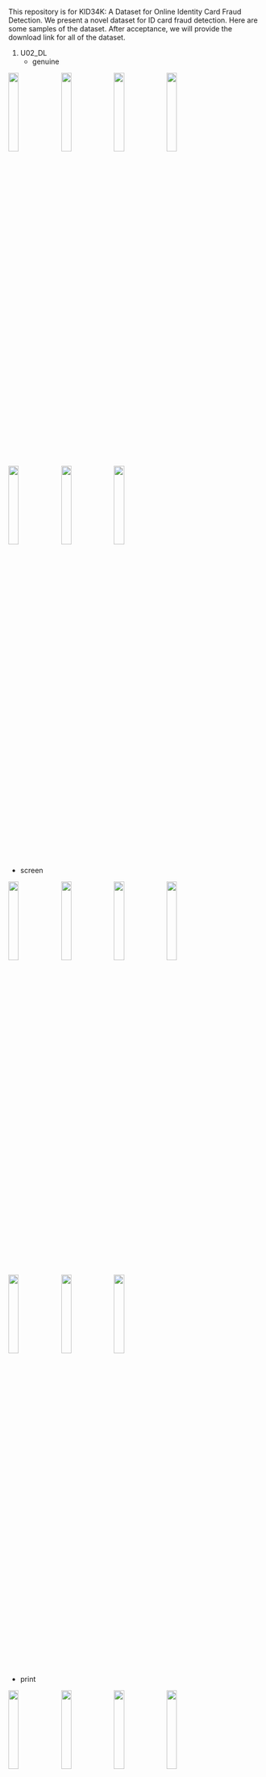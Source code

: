 This repository is for KID34K: A Dataset for Online Identity Card Fraud Detection.
We present a novel dataset for ID card fraud detection.
Here are some samples of the dataset. 
After acceptance, we will provide the download link for all of the dataset.

1. U02_DL
   - genuine

<img src="https://github.com/DASH-Lab/idcard_fraud_detection/assets/79193743/fe8df053-6827-4592-a72f-b9561bdabd56" width=20% height = 20%>
<img src="https://github.com/DASH-Lab/idcard_fraud_detection/assets/79193743/16872bab-ba73-4a7d-aa05-b139a9542c58" width=20% height = 20%>
<img src="https://github.com/DASH-Lab/idcard_fraud_detection/assets/79193743/bd715665-439e-4347-96fa-0827e6860ec4" width=20% height = 20%>
<img src="https://github.com/DASH-Lab/idcard_fraud_detection/assets/79193743/d47add44-70c3-46ef-b575-acbbac9159d2" width=20% height = 20%>
<img src="https://github.com/DASH-Lab/idcard_fraud_detection/assets/79193743/83b3c495-56b4-4e48-b9dd-3ef8733dbb46" width=20% height = 20%>
<img src="https://github.com/DASH-Lab/idcard_fraud_detection/assets/79193743/dbedca3b-3c28-4ddc-aede-b238ca0b1b69" width=20% height = 20%>
<img src="https://github.com/DASH-Lab/idcard_fraud_detection/assets/79193743/a105ac1d-b727-4889-adb1-f00a5cb11f57" width=20% height = 20%>

   - screen
<img src="https://github.com/DASH-Lab/idcard_fraud_detection/assets/79193743/fbec2fd1-f0f6-48be-aabb-aa17ad7d2d20" width=20% height = 20%>
<img src="https://github.com/DASH-Lab/idcard_fraud_detection/assets/79193743/7ade96ed-5bb8-41fc-8a54-2f73b4ac071c" width=20% height = 20%>
<img src="https://github.com/DASH-Lab/idcard_fraud_detection/assets/79193743/e466a539-2df4-4075-8a87-d2423070cb13" width=20% height = 20%>
<img src="https://github.com/DASH-Lab/idcard_fraud_detection/assets/79193743/3faf654d-b12b-47de-b56a-d05e72ac4c8c" width=20% height = 20%>
<img src="https://github.com/DASH-Lab/idcard_fraud_detection/assets/79193743/5f52de45-1188-4253-afde-e3c852d37aca" width=20% height = 20%>
<img src="https://github.com/DASH-Lab/idcard_fraud_detection/assets/79193743/a0dbecf0-29b2-41cb-879b-32498f0a7c43" width=20% height = 20%>
<img src="https://github.com/DASH-Lab/idcard_fraud_detection/assets/79193743/cc0c9058-c881-4168-9737-d08d9fed9d1b" width=20% height = 20%>

   - print
  
<img src="" width=20% height = 20%>
<img src="" width=20% height = 20%>
<img src="" width=20% height = 20%>
<img src="" width=20% height = 20%>
<img src="" width=20% height = 20%>
<img src="" width=20% height = 20%>
<img src="" width=20% height = 20%>

2. U07_DL
   - genuine
![DL_010#genuine#22#20221111164659_Android_Crop_image](https://github.com/DASH-Lab/idcard_fraud_detection/assets/79193743/6929fd4b-8dd7-4597-9057-3a701a3a8670)
![DL_010#genuine#20#20221111172400_Android_Crop_image](https://github.com/DASH-Lab/idcard_fraud_detection/assets/79193743/0ec2d4a7-0a35-4372-96a1-31607a14ad95)
![DL_010#genuine#15#20221111155138_Android_Crop_image](https://github.com/DASH-Lab/idcard_fraud_detection/assets/79193743/6b7a696c-8d6f-4da0-a0d8-763a183918f2)
![DL_010#genuine#12#20221109140851_Android_Crop_image](https://github.com/DASH-Lab/idcard_fraud_detection/assets/79193743/7e59443a-03fc-4be2-8fa0-e42801990d92)
![DL_010#genuine#7#20221109101542_Android_Crop_image](https://github.com/DASH-Lab/idcard_fraud_detection/assets/79193743/560f0979-22df-46f8-a26d-6fa0f9163bab)
![DL_010#genuine#5#20221108141319_Android_Crop_image](https://github.com/DASH-Lab/idcard_fraud_detection/assets/79193743/62975747-ed48-40ae-84b9-7f4bc46202cb)
![DL_010#genuine#4#20221109145127_Android_Crop_image](https://github.com/DASH-Lab/idcard_fraud_detection/assets/79193743/7df02b89-c0b2-45b8-a66e-ed426f0e4d56)

<img src="" width=20% height = 20%>
<img src="" width=20% height = 20%>
<img src="" width=20% height = 20%>
<img src="" width=20% height = 20%>
<img src="" width=20% height = 20%>
<img src="" width=20% height = 20%>
<img src="" width=20% height = 20%>

   - screen

<img src="" width=20% height = 20%>
<img src="" width=20% height = 20%>
<img src="" width=20% height = 20%>
<img src="" width=20% height = 20%>
<img src="" width=20% height = 20%>
<img src="" width=20% height = 20%>
<img src="" width=20% height = 20%>
![DL_010#screen#18#20221111135221_Android_Crop_image](https://github.com/DASH-Lab/idcard_fraud_detection/assets/79193743/fcfebe18-42fc-4ef8-b8a9-433a8f3f65c0)
![DL_010#screen#17#20221111142735_Android_Crop_image](https://github.com/DASH-Lab/idcard_fraud_detection/assets/79193743/feab942d-b21f-4652-ab8b-c97af189c6a7)
![DL_010#screen#13#20221111175153_Android_Crop_image](https://github.com/DASH-Lab/idcard_fraud_detection/assets/79193743/5563c509-7797-4b3b-bd91-0566efc9caa0)
![DL_010#screen#11#20221109191922_Android_Crop_image](https://github.com/DASH-Lab/idcard_fraud_detection/assets/79193743/d53158da-196c-495a-b15f-10bb43751dfa)
![DL_010#screen#9#20221109193008_Android_Crop_image](https://github.com/DASH-Lab/idcard_fraud_detection/assets/79193743/c7cc1e20-a63b-42be-b46d-a93c7b71d23a)
![DL_010#screen#8#20221109171511_Android_Crop_image](https://github.com/DASH-Lab/idcard_fraud_detection/assets/79193743/1449e397-f989-41de-936c-cf92ab518695)
![DL_010#screen#6#20221109105543_Android_Crop_image](https://github.com/DASH-Lab/idcard_fraud_detection/assets/79193743/e36fd44e-2cd0-40c7-8f61-2e05cee3ce61)

   - print

<img src="" width=20% height = 20%>
<img src="" width=20% height = 20%>
<img src="" width=20% height = 20%>
<img src="" width=20% height = 20%>
<img src="" width=20% height = 20%>
<img src="" width=20% height = 20%>
<img src="" width=20% height = 20%>
![DL_010#print#19#20221109104203_Android_Crop_image](https://github.com/DASH-Lab/idcard_fraud_detection/assets/79193743/1cf10324-7cdf-4043-b21c-e8cea34c9505)
![DL_010#print#16#20221111174811_Android_Crop_image](https://github.com/DASH-Lab/idcard_fraud_detection/assets/79193743/0a66699e-507f-4694-996e-dd1d3606e10a)
![DL_010#print#14#20221108165011_Android_Crop_image](https://github.com/DASH-Lab/idcard_fraud_detection/assets/79193743/d0b9dcf6-d45b-4ffc-b740-661bd0f906ff)
![DL_010#print#10#20221108165023_Android_Crop_image](https://github.com/DASH-Lab/idcard_fraud_detection/assets/79193743/b5c46f5b-c884-4142-b88e-2a791f18d6f0)
![DL_010#print#3#20221109104210_Android_Crop_image](https://github.com/DASH-Lab/idcard_fraud_detection/assets/79193743/81b9e223-4e65-4895-ab78-0f9fed622140)
![DL_010#print#2#20221111144744_Android_Crop_image](https://github.com/DASH-Lab/idcard_fraud_detection/assets/79193743/efec01c0-26a6-420c-b9c7-80da47f5ed71)
![DL_010#print#1#20221111174020_Android_Crop_image](https://github.com/DASH-Lab/idcard_fraud_detection/assets/79193743/d1fd6edf-ca84-44ce-871a-f6b101d495f3)

3. U07_ID
   - genuine
![ID_125#genuine#34#20221109132556_Android_Crop_image](https://github.com/DASH-Lab/idcard_fraud_detection/assets/79193743/93f8f10b-f9bb-4fac-937f-3c4099f2562d)
![ID_125#genuine#31#20221114154355_Android_Crop_image](https://github.com/DASH-Lab/idcard_fraud_detection/assets/79193743/1baa949b-d541-484a-87c2-8f9b6b3c72a5)
![ID_125#genuine#27#20221114142934_Android_Crop_image](https://github.com/DASH-Lab/idcard_fraud_detection/assets/79193743/ea121f1e-c4e6-41f8-8f50-8f536800c9ed)
![ID_125#genuine#23#20221111101758_Android_Crop_image](https://github.com/DASH-Lab/idcard_fraud_detection/assets/79193743/af7705ef-f45a-4497-a358-fa4f025c04d1)
![ID_125#genuine#22#20221114102250_Android_Crop_image](https://github.com/DASH-Lab/idcard_fraud_detection/assets/79193743/52d440f0-425e-4d9e-b204-f205045b64dc)
![ID_125#genuine#20#20221111133120_Android_Crop_image](https://github.com/DASH-Lab/idcard_fraud_detection/assets/79193743/eed28f0c-f6a8-49cc-b70c-cdcc4e8115c4)
![ID_125#genuine#38#20221114102235_Android_Crop_image](https://github.com/DASH-Lab/idcard_fraud_detection/assets/79193743/1e91cfea-6820-45b9-9dab-6e7f0b152d4e)

   - screen
![ID_125#screen#187#20221109164440_cropImage_w582_h907](https://github.com/DASH-Lab/idcard_fraud_detection/assets/79193743/a4ff9b19-95bf-41d3-aef9-56fdcabfaeee)
![ID_125#screen#185#20221110181030_cropImage_w882_h554](https://github.com/DASH-Lab/idcard_fraud_detection/assets/79193743/88f4ca0e-dc1b-4a52-aa02-de725cfc3975)
![ID_125#screen#181#20221109183939_cropImage_w572_h905](https://github.com/DASH-Lab/idcard_fraud_detection/assets/79193743/00ca4eb6-9929-4868-8a6d-da7adcdaf688)
![ID_125#screen#173#20221109150900_cropImage_w530_h805](https://github.com/DASH-Lab/idcard_fraud_detection/assets/79193743/99bf1d72-8563-4eb3-9bd1-e949832b3f1b)
![ID_125#screen#171#20221109152106_cropImage_w590_h936](https://github.com/DASH-Lab/idcard_fraud_detection/assets/79193743/5d0e2094-f648-49e8-93da-d80e815f1eae)
![ID_125#screen#170#20221109165512_cropImage_w474_h758](https://github.com/DASH-Lab/idcard_fraud_detection/assets/79193743/a30b8515-f367-4938-b13b-4a3a8d07a923)
![ID_125#screen#169#20221111144437_Android_Crop_image](https://github.com/DASH-Lab/idcard_fraud_detection/assets/79193743/c5b51c00-bf8d-4e6e-80d7-40ef61f5ec54)

   - print
![ID_125#print#88#20221109103729_Android_Crop_image](https://github.com/DASH-Lab/idcard_fraud_detection/assets/79193743/120b7eb7-bf8d-475a-871a-c7b14e53ecf9)
![ID_125#print#86#20221109104355_Android_Crop_image](https://github.com/DASH-Lab/idcard_fraud_detection/assets/79193743/214195c0-e98a-4b36-9fe5-a8fc5a365322)
![ID_125#print#78#20221114135709_Android_Crop_image](https://github.com/DASH-Lab/idcard_fraud_detection/assets/79193743/a9b7b30d-adb6-4078-bb75-5925333c073a)
![ID_125#print#76#20221108153048_Android_Crop_image](https://github.com/DASH-Lab/idcard_fraud_detection/assets/79193743/60bb6e15-1853-4655-8a8e-c4827f38658c)
![ID_125#print#70#20221111113156_Android_Crop_image](https://github.com/DASH-Lab/idcard_fraud_detection/assets/79193743/78ef12c1-a12f-4441-ae4e-05e861f8d01d)
![ID_125#print#69#20221111153735_Android_Crop_image](https://github.com/DASH-Lab/idcard_fraud_detection/assets/79193743/6ae94f68-3ef4-455a-85eb-15f49699e33d)
![ID_125#print#68#20221108145118_Android_Crop_image](https://github.com/DASH-Lab/idcard_fraud_detection/assets/79193743/e51c0fbe-a307-4cbd-a07e-e00c30c9bb1e)

4. U12_DL
   - genuine
![DL_003#genuine#15#20221111180528_Android_Crop_image](https://github.com/DASH-Lab/idcard_fraud_detection/assets/79193743/c391b0e9-b130-465a-9039-9d95154b6d2a)
![DL_003#genuine#13#20221109141727_Android_Crop_image](https://github.com/DASH-Lab/idcard_fraud_detection/assets/79193743/ecfe2e1b-8fc9-4e77-b4f8-a5fdcbd1d90f)
![DL_003#genuine#11#20221109100603_Android_Crop_image](https://github.com/DASH-Lab/idcard_fraud_detection/assets/79193743/09e13cc2-ef8b-41bf-abbe-ebbbcbbac2d1)
![DL_003#genuine#10#20221109100558_Android_Crop_image](https://github.com/DASH-Lab/idcard_fraud_detection/assets/79193743/4cd025a7-7515-45fa-8016-e8264e15d239)
![DL_003#genuine#21#20221111155020_Android_Crop_image](https://github.com/DASH-Lab/idcard_fraud_detection/assets/79193743/fae5ca07-6361-4a40-9bf9-f19cfcab29f4)
![DL_003#genuine#19#20221111171249_Android_Crop_image](https://github.com/DASH-Lab/idcard_fraud_detection/assets/79193743/74703a62-4fa2-4650-b6dc-ae3087a81c8c)
![DL_003#genuine#17#20221111164445_Android_Crop_image](https://github.com/DASH-Lab/idcard_fraud_detection/assets/79193743/9f5adc7a-2179-4278-9ecf-9a3029c8249c)

   - screen
![DL_003#screen#89#20221109160849_Android_Crop_image](https://github.com/DASH-Lab/idcard_fraud_detection/assets/79193743/a848f92d-9f0a-4c69-be7e-974d55fde802)
![DL_003#screen#76#20221109161456_Android_Crop_image](https://github.com/DASH-Lab/idcard_fraud_detection/assets/79193743/6e0cca19-6329-481e-a55f-aa67222d0548)
![DL_003#screen#67#20221109163151_Android_Crop_image](https://github.com/DASH-Lab/idcard_fraud_detection/assets/79193743/d902f5b9-3a9f-442d-a1db-ec38da78d1e3)
![DL_003#screen#117#20221109153309_cropImage_w542_h831](https://github.com/DASH-Lab/idcard_fraud_detection/assets/79193743/a6f29477-f41e-496c-9c9d-01839be260e8)
![DL_003#screen#114#20221109164033_cropImage_w456_h767](https://github.com/DASH-Lab/idcard_fraud_detection/assets/79193743/dab8e657-63a3-4bad-b05f-ac456cdfa454)
![DL_003#screen#94#20221111161344_Android_Crop_image](https://github.com/DASH-Lab/idcard_fraud_detection/assets/79193743/f82e6430-8a44-43b9-b8e8-2be9321420de)
![DL_003#screen#90#20221109163628_Android_Crop_image](https://github.com/DASH-Lab/idcard_fraud_detection/assets/79193743/89cd1dcb-978d-4aed-9939-58a671a19408)

   - print
![DL_003#print#64#20221111144631_Android_Crop_image](https://github.com/DASH-Lab/idcard_fraud_detection/assets/79193743/315471e6-146b-4e9b-8af2-f28878947ed4)
![DL_003#print#62#20221111142732_Android_Crop_image](https://github.com/DASH-Lab/idcard_fraud_detection/assets/79193743/9f5823b3-e0ef-47f0-a691-0bb143969d7d)
![DL_003#print#60#20221111145047_Android_Crop_image](https://github.com/DASH-Lab/idcard_fraud_detection/assets/79193743/945de30c-b348-44c0-9693-1954c1f28852)
![DL_003#print#57#20221108164734_Android_Crop_image](https://github.com/DASH-Lab/idcard_fraud_detection/assets/79193743/af5fd8c0-5213-4fb2-8f99-23f0db44301c)
![DL_003#print#70#20221111173029_Android_Crop_image](https://github.com/DASH-Lab/idcard_fraud_detection/assets/79193743/d41ad388-8462-442b-b0e0-7d4de9fba76e)
![DL_003#print#69#20221109103656_Android_Crop_image](https://github.com/DASH-Lab/idcard_fraud_detection/assets/79193743/31347166-2f85-43e3-ac1f-ec07b47f7c71)
![DL_003#print#68#20221111142808_Android_Crop_image](https://github.com/DASH-Lab/idcard_fraud_detection/assets/79193743/3e50fc5d-5ba7-4372-99c3-52f1ecc0c3a0)

5. U12_ID
   - genuine
![ID_130#genuine#23#20221109145112_Android_Crop_image](https://github.com/DASH-Lab/idcard_fraud_detection/assets/79193743/584accc9-49d7-46d0-93f9-ce0f8a418d48)
![ID_130#genuine#22#20221111175850_Android_Crop_image](https://github.com/DASH-Lab/idcard_fraud_detection/assets/79193743/e6a4f94e-4b56-4c81-b303-7edd69903c30)
![ID_130#genuine#20#20221111170807_Android_Crop_image](https://github.com/DASH-Lab/idcard_fraud_detection/assets/79193743/fbefca95-1048-4d0f-aa7e-75a7e6991af3)
![ID_130#genuine#19#20221109095757_Android_Crop_image](https://github.com/DASH-Lab/idcard_fraud_detection/assets/79193743/52bc6675-94bd-4016-ab04-9a5c1a308606)
![ID_130#genuine#39#20221111172100_Android_Crop_image](https://github.com/DASH-Lab/idcard_fraud_detection/assets/79193743/ebaf5f22-49f3-421d-8699-c04178ba2a43)
![ID_130#genuine#34#20221111165810_Android_Crop_image](https://github.com/DASH-Lab/idcard_fraud_detection/assets/79193743/26c8416b-6b48-4b2b-91bc-8d83f0b64091)
![ID_130#genuine#28#20221111155308_Android_Crop_image](https://github.com/DASH-Lab/idcard_fraud_detection/assets/79193743/bc6603ca-f2ef-41e5-92a9-bec56a5c3d75)

   - screen
![ID_130#screen#98#20221111183939_Android_Crop_image](https://github.com/DASH-Lab/idcard_fraud_detection/assets/79193743/9c0a5904-2cf2-4dfa-866e-1699b6c253b1)
![ID_130#screen#94#20221111162535_Android_Crop_image](https://github.com/DASH-Lab/idcard_fraud_detection/assets/79193743/f287ae6f-5a4e-40ad-a29a-d0e42384f050)
![ID_130#screen#93#20221111162827_Android_Crop_image](https://github.com/DASH-Lab/idcard_fraud_detection/assets/79193743/a6965033-62d5-4f4c-9208-3241dfb62f86)
![ID_130#screen#91#20221109114929_Android_Crop_image](https://github.com/DASH-Lab/idcard_fraud_detection/assets/79193743/62c14458-c0f8-4e38-a17b-a6b97039b6ed)
![ID_130#screen#106#20221111181249_Android_Crop_image](https://github.com/DASH-Lab/idcard_fraud_detection/assets/79193743/f43a5d22-c75c-4ccb-bbae-a32ac8b51c12)
![ID_130#screen#104#20221111150344_Android_Crop_image](https://github.com/DASH-Lab/idcard_fraud_detection/assets/79193743/ed46bebf-b253-4bea-8a51-e4c7e994fa80)
![ID_130#screen#99#20221109154719_Android_Crop_image](https://github.com/DASH-Lab/idcard_fraud_detection/assets/79193743/538c9376-d71b-4113-8719-70c85fd49999)

   - print
![ID_130#print#125#20221111143050_Android_Crop_image](https://github.com/DASH-Lab/idcard_fraud_detection/assets/79193743/87f5ed16-0459-44ea-a284-3299dac6e80b)
![ID_130#print#124#20221111163225_Android_Crop_image](https://github.com/DASH-Lab/idcard_fraud_detection/assets/79193743/ffaad3f6-2ecf-4d81-b342-794706b1c916)
![ID_130#print#121#20221109102936_Android_Crop_image](https://github.com/DASH-Lab/idcard_fraud_detection/assets/79193743/0202ece5-502a-4fcf-a104-a672e148e0f7)
![ID_130#print#119#20221111174202_Android_Crop_image](https://github.com/DASH-Lab/idcard_fraud_detection/assets/79193743/d5eeb922-77f9-4e17-bfbc-b8bc775a8153)
![ID_130#print#129#20221111163222_Android_Crop_image](https://github.com/DASH-Lab/idcard_fraud_detection/assets/79193743/973ac313-5301-44e8-ba5d-4f531b7bf796)
![ID_130#print#128#20221111144326_Android_Crop_image](https://github.com/DASH-Lab/idcard_fraud_detection/assets/79193743/4335f665-0705-45b6-80a5-db088be6c298)
![ID_130#print#127#20221108164950_Android_Crop_image](https://github.com/DASH-Lab/idcard_fraud_detection/assets/79193743/8f24217c-bed8-4709-8839-46cb3581dd06)








